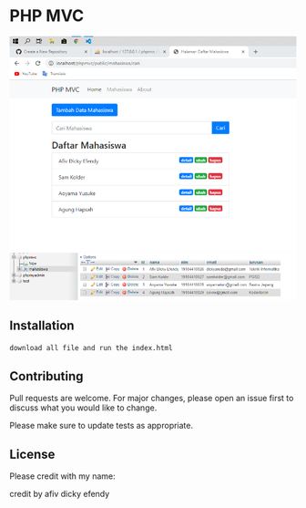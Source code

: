 # PHP MVC
![Result image](https://github.com/adifens/PHP-MVC/blob/master/hasil.png)
![DB image](https://github.com/adifens/PHP-MVC/blob/master/db.png)

## Installation


```bash
download all file and run the index.html
```

## Contributing
Pull requests are welcome. For major changes, please open an issue first to discuss what you would like to change.

Please make sure to update tests as appropriate.

## License
Please credit with my name:

credit by afiv dicky efendy
